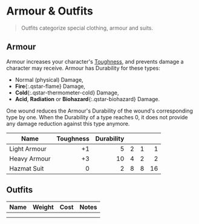 
# Armour & Outfits

> Outfits categorize special clothing, armour and suits.

## Armour

Armour increases your character's [Toughness](/character#toughness), and
prevents damage a character may receive. Armour has Durability for these types:

* Normal (physical) Damage,
* **Fire**{:.qstar-flame} Damage,
* **Cold**{:.qstar-thermometer-cold} Damage,
* **Acid**, **Radiation** or **Biohazard**{:.qstar-biohazard} Damage.

One wound reduces the Armour's Durability of the wound's corresponding type by
one. When the Durability of a type reaches 0, it does not provide any damage
reduction against this type anymore.

| Name         | Toughness | Durability | <i class="qstar-flame"></i> | <i class="qstar-thermometer-cold"></i> | <i class="qstar-biohazard"></i> |
| ------------ | --------: | ---------: | --------------------------: | -------------------------------------: | ------------------------------: |
| Light Armour |        +1 |          5 |                           2 |                                      1 |                               1 |
| Heavy Armour |        +3 |         10 |                           4 |                                      2 |                               2 |
| Hazmat Suit  |         0 |          2 |                           8 |                                      8 |                              16 |

## Outfits

| Name | Weight | Cost | Notes |
| ---- | -----: | ---: | ----- |
|      |        |      |       |
|      |        |      |       |
